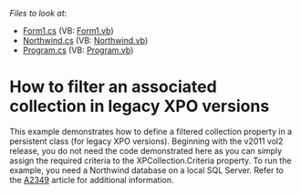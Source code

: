 <!-- default file list -->
*Files to look at*:

* [Form1.cs](./CS/Form1.cs) (VB: [Form1.vb](./VB/Form1.vb))
* [Northwind.cs](./CS/Northwind.cs) (VB: [Northwind.vb](./VB/Northwind.vb))
* [Program.cs](./CS/Program.cs) (VB: [Program.vb](./VB/Program.vb))
<!-- default file list end -->
# How to filter an associated collection in legacy XPO versions


<p>This example demonstrates how to define a filtered collection property in a persistent class (for legacy XPO versions). Beginning with the v2011 vol2 release, you do not need the code demonstrated here as you can simply assign the required criteria to the XPCollection.Criteria property. To run the example, you need a Northwind database on a local SQL Server. Refer to the <a href="https://www.devexpress.com/Support/Center/p/A2349">A2349</a> article for additional information.</p>

<br/>


